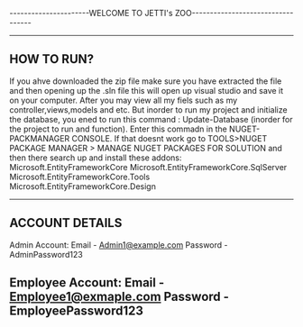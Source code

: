 ----------------------WELCOME TO JETTI's ZOO----------------------------------

-----------
HOW TO RUN?
------------
If you ahve downloaded the zip file make sure you have extracted the file and then opening up the .sln file this will open up visual studio and save it on your computer. After you may view all my fiels such as my controller,views,models and etc. 
But inorder to run my project and initialize the database, you ened to run this command : Update-Database (inorder for the project to run and function). Enter this commadn in the NUGET-PACKMANAGER CONSOLE.
If that doesnt work go to TOOLS>NUGET PACKAGE MANAGER > MANAGE NUGET PACKAGES FOR SOLUTION and then there search up and install these addons:
Microsoft.EntityFrameworkCore
Microsoft.EntityFrameworkCore.SqlServer
Microsoft.EntityFrameworkCore.Tools
Microsoft.EntityFrameworkCore.Design


-------------
ACCOUNT DETAILS
---------------
Admin Account:
Email - Admin1@example.com
Password - AdminPassword123

Employee Account:
Email - Employee1@exmaple.com 
Password - EmployeePassword123
----------------------------------------------------------------------------------------------------------------------------------------------------------------------------------------------------------------

